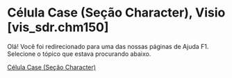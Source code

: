 
# Célula Case (Seção Character), Visio [vis_sdr.chm150]

Olá! Você foi redirecionado para uma das nossas páginas de Ajuda F1. Selecione o tópico que estava procurando abaixo.

[Célula Case (Seção Character)](http://msdn.microsoft.com/library/cf063c05-5789-e037-700b-1e70df00e254%28Office.15%29.aspx)
